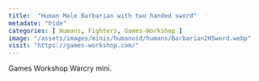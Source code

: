 ```yaml
---
title:  "Human Male Barbarian with two handed sword"
metadate: "hide"
categories: [ Humans, Fighters, Games-Workshop ]
image: "/assets/images/minis/humanoid/humans/Barbarian2HSword.webp"
visit: "https://games-workshop.com/"
---
```

Games Workshop Warcry mini.